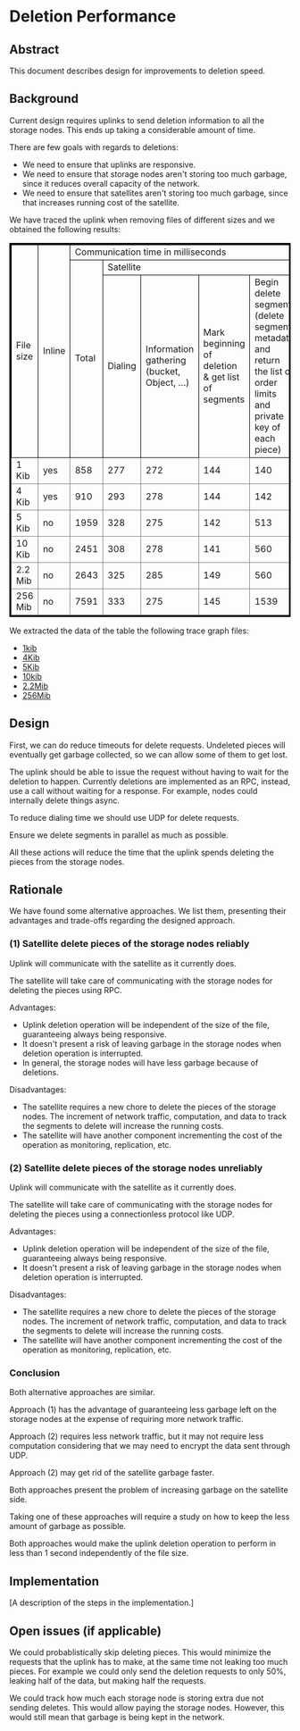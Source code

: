 # Deletion Performance

## Abstract

This document describes design for improvements to deletion speed.

## Background

Current design requires uplinks to send deletion information to all the storage nodes. This ends up taking a considerable amount of time.

There are few goals with regards to deletions:

- We need to ensure that uplinks are responsive.
- We need to ensure that storage nodes aren't storing too much garbage, since it reduces overall capacity of the network.
- We need to ensure that satellites aren't storing too much garbage, since that increases running cost of the satellite.

We have traced the uplink when removing files of different sizes and we obtained the following results:

<table style="border: 0.2rem solid black">
<thead style="border: 0.1rem solid black">
<tr style="border: 0.1rem solid black">
<td rowspan="3" style="border: 0.1rem solid black">File size</td>
<td rowspan="3" style="border: 0.1rem solid black">Inline</td>
<td colspan="6" style="width:69.56pt; " >Communication time in milliseconds</td>
</tr>
<tr style="border: 0.1rem solid black">
<td rowspan="2" style="border: 0.1rem solid black">Total</td>
<td colspan="4" style="border: 0.1rem solid black">Satellite</td>
<td rowspan="2" style="border: 0.1rem solid black">Storage Nodes</td>
</tr style="border: 0.1rem solid black">
<tr>
<td style="border: 0.1rem solid black">Dialing</td>
<td style="border: 0.1rem solid black">Information gathering (bucket, Object, …)</td>
<td>Mark beginning of deletion &amp; get list of segments</td>
<td style="border: 0.1rem solid black">Begin delete segment (delete segment metadata and return the list of order limits and private key of each piece)</td>
</tr>
</thead>
<tbody>
<tr style="border: 0.1em solid grey"><td style="border: 0.1em solid grey">1 Kib</td><td style="border: 0.1em solid grey">yes</td><td style="border: 0.1em solid grey">858</td><td style="border: 0.1em solid grey">277</td><td style="border: 0.1em solid grey">272</td><td style="border: 0.1em solid grey">144</td><td style="border: 0.1em solid grey">140</td><td style="border: 0.1em solid grey">0</td></tr><tr style="border: 0.1em solid grey"><td style="border: 0.1em solid grey">4 Kib</td><td style="border: 0.1em solid grey">yes</td><td style="border: 0.1em solid grey">910</td><td style="border: 0.1em solid grey">293</td><td style="border: 0.1em solid grey">278</td><td style="border: 0.1em solid grey">144</td><td style="border: 0.1em solid grey">142</td><td style="border: 0.1em solid grey">0</td></tr><tr style="border: 0.1em solid grey"><td style="border: 0.1em solid grey">5 Kib</td><td style="border: 0.1em solid grey">no</td><td style="border: 0.1em solid grey">1959</td><td style="border: 0.1em solid grey">328</td><td style="border: 0.1em solid grey">275</td><td style="border: 0.1em solid grey">142</td><td style="border: 0.1em solid grey">513</td><td style="border: 0.1em solid grey">652</td></tr><tr style="border: 0.1em solid grey"><td style="border: 0.1em solid grey">10 Kib</td><td style="border: 0.1em solid grey">no</td><td style="border: 0.1em solid grey">2451</td><td style="border: 0.1em solid grey">308</td><td style="border: 0.1em solid grey">278</td><td style="border: 0.1em solid grey">141</td><td style="border: 0.1em solid grey">560</td><td style="border: 0.1em solid grey">1134</td></tr><tr style="border: 0.1em solid grey"><td style="border: 0.1em solid grey">2.2 Mib</td><td style="border: 0.1em solid grey">no</td><td style="border: 0.1em solid grey">2643</td><td style="border: 0.1em solid grey">325</td><td style="border: 0.1em solid grey">285</td><td style="border: 0.1em solid grey">149</td><td style="border: 0.1em solid grey">560</td><td style="border: 0.1em solid grey">1273</td></tr><tr style="border: 0.1em solid grey"><td style="border: 0.1em solid grey">256 Mib</td><td style="border: 0.1em solid grey">no</td><td style="border: 0.1em solid grey">7591</td><td style="border: 0.1em solid grey">333</td><td style="border: 0.1em solid grey">275</td><td style="border: 0.1em solid grey">145</td><td style="border: 0.1em solid grey">1539</td><td style="border: 0.1em solid grey">6644</td></tr>
</tbody>
</table>

We extracted the data of the table the following trace graph files:

* [1kib](images/deletion-perfomance-1.0kb-file-trace.svg)
* [4Kib](images/deletion-perfomance-4.0kb-file-trace.svg)
* [5Kib](images/deletion-perfomance-5.0kb-file-trace.svg)
* [10kib](images/deletion-perfomance-10.0kb-file-trace.svg)
* [2.2Mib](images/deletion-perfomance-2.2mb-file-trace.svg)
* [256Mib](images/deletion-perfomance-256mb-file-trace.svg)


## Design

First, we can do reduce timeouts for delete requests. Undeleted pieces will eventually get garbage collected, so we can allow some of them to get lost.

The uplink should be able to issue the request without having to wait for the deletion to happen. Currently deletions are implemented as an RPC, instead, use a call without waiting for a response. For example, nodes could internally delete things async.

To reduce dialing time we should use UDP for delete requests.

Ensure we delete segments in parallel as much as possible.

All these actions will reduce the time that the uplink spends deleting the pieces from the storage nodes.

## Rationale

We have found some alternative approaches.
We list them, presenting their advantages and trade-offs regarding the designed approach.

### (1) Satellite delete pieces of the storage nodes reliably

Uplink will communicate with the satellite as it currently does.

The satellite will take care of communicating with the storage nodes for deleting the pieces using RPC.

Advantages:

- Uplink deletion operation will be independent of the size of the file, guaranteeing always being responsive.
- It doesn't present a risk of leaving garbage in the storage nodes when deletion operation is interrupted.
- In general, the storage nodes will have less garbage because of deletions.

Disadvantages:

- The satellite requires a new chore to delete the pieces of the storage nodes. The increment of network traffic, computation, and data to track the segments to delete will increase the running costs.
- The satellite will have another component incrementing the cost of the operation as monitoring, replication, etc.


### (2) Satellite delete pieces of the storage nodes unreliably

Uplink will communicate with the satellite as it currently does.

The satellite will take care of communicating with the storage nodes for deleting the pieces using a connectionless protocol like UDP.

Advantages:

- Uplink deletion operation will be independent of the size of the file, guaranteeing always being responsive.
- It doesn't present a risk of leaving garbage in the storage nodes when deletion operation is interrupted.

Disadvantages:

- The satellite requires a new chore to delete the pieces of the storage nodes. The increment of network traffic, computation, and data to track the segments to delete will increase the running costs.
- The satellite will have another component incrementing the cost of the operation as monitoring, replication, etc.

### Conclusion

Both alternative approaches are similar.

Approach (1) has the advantage of guaranteeing less garbage left on the storage nodes at the expense of requiring more network traffic.

Approach (2) requires less network traffic, but it may not require less computation considering that we may need to encrypt the data sent through UDP.

Approach (2) may get rid of the satellite garbage faster.

Both approaches present the problem of increasing garbage on the satellite side.

Taking one of these approaches will require a study on how to keep the less amount of garbage as possible.

Both approaches would make the uplink deletion operation to perform in less than 1 second independently of the file size.


## Implementation

[A description of the steps in the implementation.]

## Open issues (if applicable)

We could probablistically skip deleting pieces. This would minimize the requests that the uplink has to make, at the same time not leaking too much pieces. For example we could only send the deletion requests to only 50%, leaking half of the data, but making half the requests.

We could track how much each storage node is storing extra due not sending deletes. This would allow paying the storage nodes. However, this would still mean that garbage is being kept in the network.
